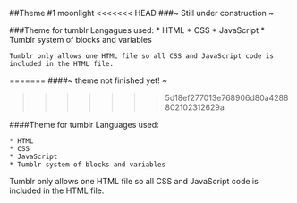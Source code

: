 ##Theme #1 moonlight
<<<<<<< HEAD
###~ Still under construction ~

###Theme for tumblr 
Langagues used:
	* HTML 
	* CSS 
	* JavaScript
	* Tumblr system of blocks and variables

	Tumblr only allows one HTML file so all CSS and JavaScript code is included in the HTML file.
=======
####~ theme not finished yet! ~
>>>>>>> 5d18ef277013e768906d80a4288802102312629a

####Theme for tumblr 
Languages used:

	* HTML 
	* CSS 
	* JavaScript
	* Tumblr system of blocks and variables

Tumblr only allows one HTML file so all CSS and JavaScript code is included in the HTML file.
